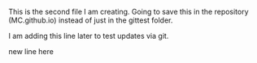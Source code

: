 This is the second file I am creating. Going to save this in the repository (MC.github.io) instead of just in the gittest folder.

I am adding this line later to test updates via git. 

new line here